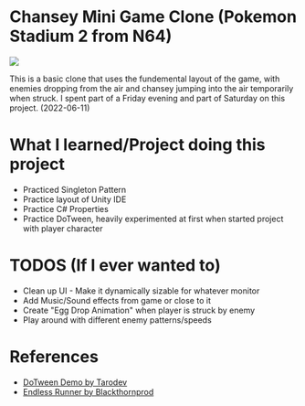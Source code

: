 # Chansey Mini Game Clone (Pokemon Stadium 2 from N64)

![](https://www.serebii.net/stadium2/chansey.jpg)

This is a basic clone that uses the fundemental layout of the game, with enemies dropping from the air and chansey jumping into the air temporarily when struck. I spent part of a Friday evening and part of Saturday on this project. (2022-06-11)

# What I learned/Project doing this project
* Practiced Singleton Pattern
* Practice layout of Unity IDE
* Practice C# Properties
* Practice DoTween, heavily experimented at first when started project with player character

# TODOS (If I ever wanted to)
* Clean up UI - Make it dynamically sizable for whatever monitor
* Add Music/Sound effects from game or close to it
* Create "Egg Drop Animation" when player is struck by enemy
* Play around with different enemy patterns/speeds

# References
* [DoTween Demo by Tarodev](https://www.youtube.com/watch?v=Y8cv-rF5j6c)
* [Endless Runner by Blackthornprod](https://www.youtube.com/watch?v=FVCW5189ev)